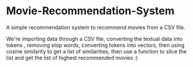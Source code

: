 # Movie-Recommendation-System
A simple recommendation system to recommend movies from a CSV file.

We're importing data through a CSV file, converting the textual data into tokens , removing stop words, converting tokens into vectors, then using cosine similarity to get a list of similarities, then use a function to slice the list and get the list of highest recommended movies :) 
